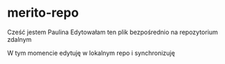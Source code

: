 # merito-repo

Cześć jestem Paulina
Edytowałam ten plik bezpośrednio na repozytorium zdalnym

W tym momencie edytuję w lokalnym repo i synchronizuję
